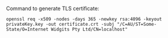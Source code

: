 Command to generate TLS certificate:

```shell
openssl req -x509 -nodes -days 365 -newkey rsa:4096 -keyout privateKey.key -out certificate.crt -subj "/C=AU/ST=Some-State/O=Internet Widgits Pty Ltd/CN=localhost"
```
